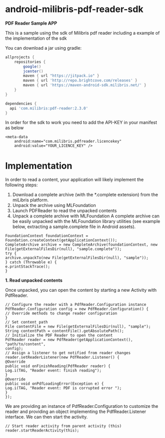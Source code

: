 # android-milibris-pdf-reader-sdk

**PDF Reader Sample APP**

This is a sample using the sdk of Milibris pdf reader including a example of the implementation of the sdk

You can download a jar using gradle:

```gradle
allprojects {
    repositories {
        google()
        jcenter()
        maven { url "https://jitpack.io" }
        maven { url 'http://repo.brightcove.com/releases' }
        maven { url 'https://maven-android-sdk.milibris.net/' }
    }
}

dependencies {
  api 'com.milibris:pdf-reader:2.3.0'
}
```

In order for the sdk to work you need to add the API-KEY in your manifest as below
```manifest
<meta-data
    android:name="com.milibris.pdfreader.licencekey"
    android:value="YOUR_LICENCE_KEY" />

```

# Implementation

In order to read a content, your application will likely implement the following steps:
1. Download a complete archive (with the *.complete extension) from the miLibris
platform.
2. Unpack the archive using MLFoundation
3. Launch PDFReader to read the unpacked contents
1. Unpack a complete archive with MLFoundation
A complete archive can be easily unpacked with the MLFoundation library utilities (see
example below, extracting a sample.complete file in Android assets).
```
FoundationContext foundationContext =
Foundation.createContext(getApplicationContext());
CompleteArchive archive = new CompleteArchive(foundationContext, new
File(getExternalFilesDir(null), "sample.complete"));
try {
archive.unpackTo(new File(getExternalFilesDir(null), "sample"));
} catch (Throwable e) {
e.printStackTrace();
}
```
**1. Read unpacked contents**

Once unpacked, you can open the content by starting a new Activity with PdfReader.
```
// Configure the reader with a PdfReader.Configuration instance
PdfReader.Configuration config = new PdfReader.Configuration() {
// Override methods to change reader configuration
}
// Set content path
File contentFile = new File(getExternalFilesDir(null), "sample");
String contentPath = contentFile().getAbsolutePath();
// Initialize the PDF Reader to open the content
PdfReader reader = new PdfReader(getApplicationContext(), "path/to/content",
config);
// Assign a listener to get notified from reader changes
reader.setReaderListener(new PdfReader.Listener() {
@Override
public void onFinishReading(PdfReader reader) {
Log.i(TAG, "Reader event: finish reading");
}
@Override
public void onPdfLoadingError(Exception e) {
Log.i(TAG, "Reader event: PDF is corrupted error ");
}
});
```
We are providing an instance of PdfReader.Configuration to customize the reader and
providing an object implementing the PdfReader.Listener interface. We can then start
the activity.
```
// Start reader activity from parent activity (this)
reader.startReaderActivity(this);
```